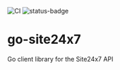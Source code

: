 ![CI](https://github.com/jseris/go-site24x7/workflows/go-site24x7/badge.svg) ![status-badge](https://goreportcard.com/badge/github.com/jseris/go-site24x7)

# go-site24x7
Go client library for the Site24x7 API
